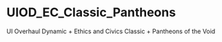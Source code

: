 # UIOD_EC_Classic_Pantheons
UI Overhaul Dynamic + Ethics and Civics Classic + Pantheons of the Void

